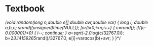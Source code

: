 # Textbook
/*void random(long n,double e[],double avr,double var)
{
	long i;
	double a,b,c;
	srand((unsigned)time(NULL));
	for(i=0;i<n;i++)
	{
		c=rand();
		if((c-0.000001)<0)
		{ 
			i--;
			continue;
		}
		a=sqrt(-2.0*log(c/32767.0));
		b=2*3.14159265*rand()/32767.0;
		e[i]=var*a*cos(b)+avr;
	}
}*/
